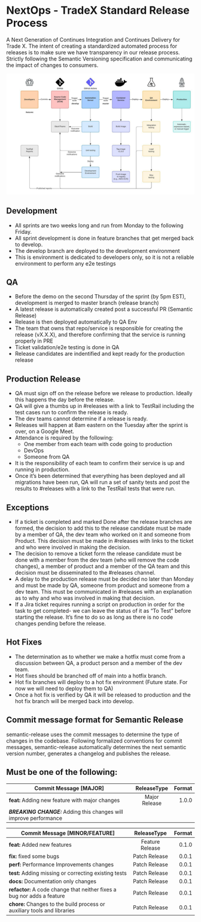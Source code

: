 # NextOps - TradeX Standard Release Process

A Next Generation of Continues Integration and Continues Delivery for Trade X. The intent of creating a standardized automated process for releases is to make sure we have transparency in our release process. Strictly following the Semantic Versioning specification and communicating the impact of changes to consumers.

![alt text](./images/nextops-cicd-flow-diagram.jpeg)

## Development

* All sprints are two weeks long and run from Monday to the following Friday.
* All sprint development is done in feature branches that get merged back to develop.
* The develop branch are deployed to the development environment
* This is environment is dedicated to developers only, so it is not a reliable environment to perform any e2e testings

## QA

* Before the demo on the second Thursday of the sprint (by 5pm EST), development is merged to master branch (release branch)
* A latest release is automatically created post a successful PR (Semantic Release)
* Release is then deployed automatically to QA Env
* The team that owns that repo/service is responsible for creating the release (vX.X.X), and therefore confirming that the service is running properly in PRE
* Ticket validation/e2e testing is done in QA
* Release candidates are indentified and kept ready for the production release

## Production Release

* QA must sign off on the release before we release to production. Ideally this happens the day before the release. 
* QA will give a thumbs up in #releases with a link to TestRail including the test cases run to confirm the release is ready. 
* The dev teams cannot determine if a release is ready.
* Releases will happen at 8am eastern on the Tuesday after the sprint is over, on a Google Meet. 
* Attendance is required by the following:
     * One member from each team with code going to production
     * DevOps
     * Someone from QA
* It is the responsibility of each team to confirm their service is up and running in production.
* Once it’s been determined that everything has been deployed and all migrations have been run, QA will run a set of sanity tests and post the results to #releases with a link to the TestRail tests that were run.

## Exceptions

* If a ticket is completed and marked Done after the release branches are formed, the decision to add this to the release candidate must be made by a member of QA, the dev team who worked on it and someone from Product. This decision must be made in #releases with links to the ticket and who were involved in making the decision. 
* The decision to remove a ticket form the release candidate must be done with a member from the dev team (who will remove the code changes), a member of product and a member of the QA team and this decision must be disseminated to the #releases channel. 
* A delay to the production release must be decided no later than Monday and must be made by QA, someone from product and someone from a dev team. This must be  communicated in #releases with an explanation as to why and who was involved in making that decision. 
* If a Jira ticket requires running a script on production in order for the task to get completed- we can leave the status of it as “To Test” before starting the release. It’s fine to do so as long as there is no code changes pending before the release.

## Hot Fixes

* The determination as to whether we make a hotfix must come from a discussion between QA, a product person and a member of the dev team. 
* Hot fixes should be branched off of main into a hotfix branch.
* Hot fix branches will deploy to a hot fix environment (Future state. For now we will need to deploy them to QA)
* Once a hot fix is verified by QA it will be released to production and the hot fix branch will be merged back into develop. 

## Commit message format for Semantic Release

semantic-release uses the commit messages to determine the type of changes in the codebase. Following formalized conventions for commit messages, semantic-release automatically determines the next semantic version number, generates a changelog and publishes the release.

## Must be one of the following:

| Commit Message [MAJOR]                                                  | ReleaseType     | Format |
| ------------------------------------------------------------------------|:---------------:| ------:|
| **feat:** Adding new feature with major changes                         | Major Release   | 1.0.0  |
| ***BREAKING CHANGE:*** Adding this changes will improve performance     |                 |        |


| Commit Message [MINOR/FEATURE]                                          | ReleaseType     | Format |
| ------------------------------------------------------------------------|:---------------:| ------:|
| **feat:** Added new features                                            | Feature Release | 0.1.0  |
| **fix:** fixed some bugs                                                | Patch Release   | 0.0.1  |
| **perf:** Performance Improvements changes                              | Patch Release   | 0.0.1  |
| **test:** Adding missing or correcting existing tests                   | Patch Release   | 0.0.1  |
| **docs:** Documentation only changes                                    | Patch Release   | 0.0.1  |
| **refactor:** A code change that neither fixes a bug nor adds a feature | Patch Release   | 0.0.1  |
| **chore:** Changes to the build process or auxiliary tools and libraries| Patch Release   | 0.0.1  |
